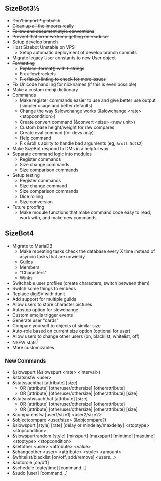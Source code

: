 ## SizeBot3½

* ~~Don't import * globalsb~~
* ~~Clean up all the imports really~~
* ~~Follow and document style conventions~~
* ~~Prevent that error we keep getting on readuser~~
* Setup develop branch
* Host Sizebot Unstable on VPS
    * Setup automatic deployment of develop branch commits
* ~~Migrate legacy User constants to new User object~~
* ~~Formatting~~
    * ~~Replace .format() with f-strings~~
    * ~~Fix allowbrackets~~
    * ~~Fix flake8 linting to check for more issues~~
* Fix Unicode handling for nicknames (if this is even possible)
* Make a custom emoji dictionary
* Commands
    * Make register commands easier to use and give better use output (simpler usage and better defaults)
    * Change the way &slowchange works (&slowchange \<rate\> \<stopcondition\>)
    * Create convert command (&convert \<size\> \<new unit\>)
    * Custom base height/weight for raw compares
    * Create eval commad (for devs only)
    * Help command
    * Fix &roll's ability to handle bad arguments (eg, `&roll 5d2k2`)
* Make SizeBot respond to DMs in a helpful way
* Separate command logic into modules
    * Register commands
    * Size change commands
    * Size comparison commands
* Setup testing
    * Register commands
    * Size change command
    * Size comparison commands
    * Dice rolling
    * Size conversion
* Future proofing
    * Make module functions that make command code easy to read, work with, and make new commands.

## SizeBot4

* Migrate to MariaDB
    * Make repeating tasks check the database every X time instead of asyncio tasks that are unwieldy
    * Guilds
    * Members
    * "Characters"
    * Winks
* Switchable user profiles (create characters, switch between them)
* Switch some things to embeds
* Replace digiSV with dunit
* Add support for multiple guilds
* Allow users to store character pictures
* Autostop option for slowchange
* Custom emojis trigger events
* Generate user "cards"
* Compare yourself to objects of similar size
* Auto-role based on current size option (optional for user)
* Allow users to change other users (on, blacklist, whitelist, off)
* NSFW stats<sup>?</sup>
* More customizables

### New Commands

* &slowspurt (&slowspurt \<rate\> \<interval\>)
* &statsnsfw \<user\>
* &statssuchthat [attribute] [size]
    * OR [attribute] [otheruser/othersize] [otherattribute]
    * OR [attribute] [otheruser/othersize] [otherattribute] [size]
* &statsnsfwsuchthat [attribute] [size]
    * OR [attribute] [otheruser/othersize] [otherattribute]
    * OR [attribute] [otheruser/othersize] [otherattribute] [size]
* &comparensfw [user1/size1] \<user2/size2\>
* &objectcompare \<user/size\> (&objcompare?)
* &slowspurt [style] [rate] [delay or mindelay/maxdelay] \<stoptype\> \<stopcondition\>
* &slowspurtrandom [style] [minspurt] [maxspurt] [mintime] [maxtime] \<stoptype\> \<stopcondition\>
* &setother \<user\> \<attribute\> \<value\>
* &changeother \<user\> \<attribute\> \<style\> \<amount\>
* &whitelist/blacklist [on/off, add/remove] \<users...\>
* &autorole [on/off]
* &schedule [date/time] [command...]
* &sudo [user] [command...]
